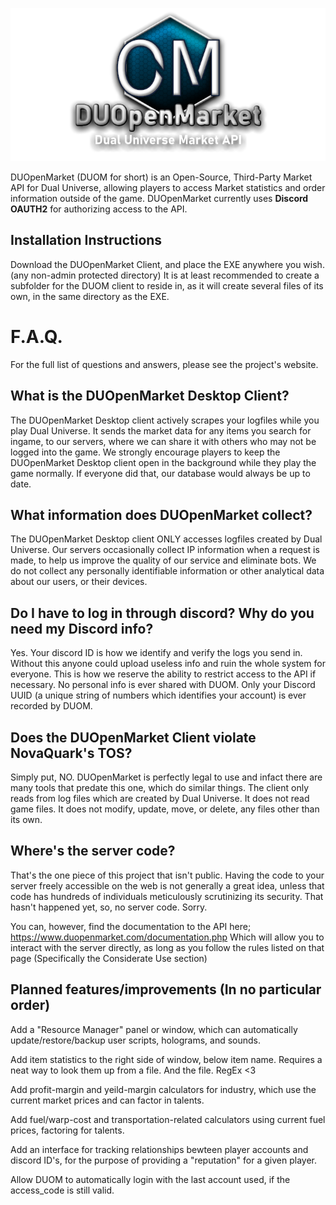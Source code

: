 <p align="center">
  <a href="https://github.com/Jason-Bloomer/DUOpenMarket/releases/" target="_blank">
    <img src="img/banner.png" width="720" />
  </a>
</p>

DUOpenMarket (DUOM for short) is an Open-Source, Third-Party Market API for Dual Universe, allowing players to access Market statistics and order information outside of the game. DUOpenMarket currently uses <b>Discord OAUTH2</b> for authorizing access to the API.

## Installation Instructions
Download the DUOpenMarket Client, and place the EXE anywhere you wish. (any non-admin protected directory)
It is at least recommended to create a subfolder for the DUOM client to reside in, as it will create several files of its own, in the same directory as the EXE.


# F.A.Q.
For the full list of questions and answers, please see the project's website.

## What is the DUOpenMarket Desktop Client?
The DUOpenMarket Desktop client actively scrapes your logfiles while you play Dual Universe. It sends the market data for any items you search for ingame, to our servers, where we can share it with others who may not be logged into the game. We strongly encourage players to keep the DUOpenMarket Desktop client open in the background while they play the game normally. If everyone did that, our database would always be up to date.

## What information does DUOpenMarket collect?
The DUOpenMarket Desktop client ONLY accesses logfiles created by Dual Universe. Our servers occasionally collect IP information when a request is made, to help us improve the quality of our service and eliminate bots. We do not collect any personally identifiable information or other analytical data about our users, or their devices.

## Do I have to log in through discord? Why do you need my Discord info?
Yes. Your discord ID is how we identify and verify the logs you send in. Without this anyone could upload useless info and ruin the whole system for everyone. This is how we reserve the ability to restrict access to the API if necessary. No personal info is ever shared with DUOM. Only your Discord UUID (a unique string of numbers which identifies your account) is ever recorded by DUOM.

## Does the DUOpenMarket Client violate NovaQuark's TOS?
Simply put, NO. DUOpenMarket is perfectly legal to use and infact there are many tools that predate this one, which do similar things. The client only reads from log files which are created by Dual Universe. It does not read game files. It does not modify, update, move, or delete, any files other than its own. 

## Where's the server code?
That's the one piece of this project that isn't public. Having the code to your server freely accessible on the web is not generally a great idea, unless that code has hundreds of individuals meticulously scrutinizing its security. That hasn't happened yet, so, no server code. Sorry.

You can, however, find the documentation to the API here; https://www.duopenmarket.com/documentation.php
Which will allow you to interact with the server directly, as long as you follow the rules listed on that page (Specifically the Considerate Use section)


## Planned features/improvements (In no particular order)

Add a "Resource Manager" panel or window, which can automatically update/restore/backup user scripts, holograms, and sounds.

Add item statistics to the right side of window, below item name. Requires a neat way to look them up from a file. And the file. RegEx <3

Add profit-margin and yeild-margin calculators for industry, which use the current market prices and can factor in talents.

Add fuel/warp-cost and transportation-related calculators using current fuel prices, factoring for talents.

Add an interface for tracking relationships bewteen player accounts and discord ID's, for the purpose of providing a "reputation" for a given player.

Allow DUOM to automatically login with the last account used, if the access_code is still valid.
